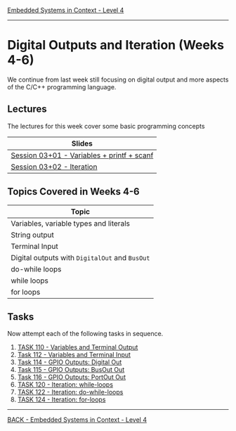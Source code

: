 [Embedded Systems in Context - Level 4](README.md)

---

# Digital Outputs and Iteration (Weeks 4-6)
We continue from last week still focusing on digital output and more aspects of the C/C++ programming language.

## Lectures
The lectures for this week cover some basic programming concepts

| Slides |
| --- |
| [Session 03+01 - Variables + printf + scanf](https://liveplymouthac-my.sharepoint.com/:p:/g/personal/nicholas_outram_plymouth_ac_uk/ET-lZkT0siJEp6p10C06lxYBYltE1AaFuhY6dRLyHyBcTg?e=uJ3PK4) |
| [Session 03+02 - Iteration](https://liveplymouthac-my.sharepoint.com/:p:/g/personal/nicholas_outram_plymouth_ac_uk/EehKTtTJ5ahPg7nl395kuuEBnFX4gvgVrEQLRLGAeVRn5A) |

## Topics Covered in Weeks 4-6

| Topic |
| --- |
| Variables, variable types and literals |
| String output |
| Terminal Input |
| Digital outputs with `DigitalOut` and `BusOut` |
| do-while loops |
| while loops |
| for loops |


## Tasks
Now attempt each of the following tasks in sequence.

1. [TASK 110 - Variables and Terminal Output](TASK110.md)
1. [Task 112 - Variables and Terminal Input](TASK112.md)
1. [Task 114 - GPIO Outputs: Digital Out](TASK114.md)
1. [Task 115 - GPIO Outputs: BusOut Out](TASK115.md)
1. [Task 116 - GPIO Outputs: PortOut Out](TASK116.md)
1. [TASK 120 - Iteration: while-loops](TASK120.md)
1. [TASK 122 - Iteration: do-while-loops](TASK122.md)
1. [TASK 124 - Iteration: for-loops](TASK124.md)

---

[BACK - Embedded Systems in Context - Level 4](README.md)
